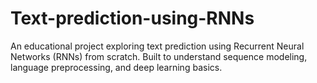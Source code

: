 # Text-prediction-using-RNNs
An educational project exploring text prediction using Recurrent Neural Networks (RNNs) from scratch. Built to understand sequence modeling, language preprocessing, and deep learning basics.

